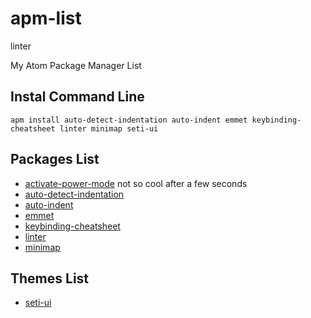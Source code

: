 # apm-list
linter

My Atom Package Manager List

## Instal Command Line
`apm install auto-detect-indentation auto-indent emmet keybinding-cheatsheet linter minimap seti-ui`

## Packages List
- [activate-power-mode](https://atom.io/packages/activate-power-mode) not so cool after a few seconds
- [auto-detect-indentation](https://atom.io/packages/auto-detect-indentation)
- [auto-indent](https://atom.io/packages/auto-indent)
- [emmet](https://atom.io/packages/emmet)
- [keybinding-cheatsheet](https://atom.io/packages/keybinding-cheatsheet)
- [linter](https://atom.io/packages/linter)
- [minimap](https://atom.io/packages/minimap)

## Themes List
- [seti-ui](https://atom.io/themes/seti-ui)
